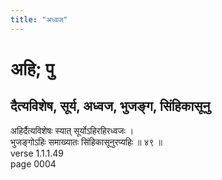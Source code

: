 ```yaml
---
title: "अध्वज"
---
```


# अहि; पु
## दैत्यविशेष, सूर्य, अध्वज, भुजङ्ग, सिंहिकासूनु
अहिर्दैत्यविशेषः स्यात् सूर्योऽहिरहिरध्वजः ।<br />भुजङ्गोऽहिः समाख्यातः सिंहिकासूनुरप्यहिः ॥ ४९ ॥<br />verse 1.1.1.49<br />page 0004

